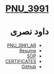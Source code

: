 <div dir="rtl">

# [PNU_3991](https://github.com/AliRazavi-edu/PNU_3991#TOC)
# داود نصری
- [PNU_3991_AR](https://davoodnasri33.github.io/PNU_3991_AR/)
- [Resume](https://davoodnasri33.github.io/davoodResume/) 
- [SOP](https://davoodnasri33.github.io/sop/)
- [CERTIFICATES](https://github.com/davoodnasri33/certificates)
- [GitHub](https://github.com/davoodnasri33)



</div>
